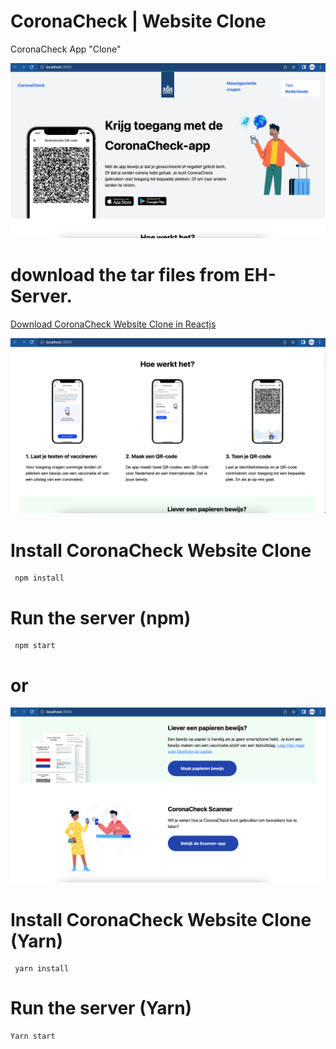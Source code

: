 # CoronaCheck | Website Clone
CoronaCheck App "Clone"


![Screenshot](https://raw.githubusercontent.com/EricksonAtHome/coronacheck/main/Screenshot-2023-06-09.png "Screenshot")


# download the tar files from EH-Server.
[Download CoronaCheck Website Clone in Reactjs ](local-80.git.ericksonathome.com/coronacheck/cck.tar.gz)


![Screenshot](https://raw.githubusercontent.com/EricksonAtHome/coronacheck/main/Screenshot-2023-06-09-17-56.png "Screenshot")



# Install CoronaCheck Website Clone
```
 npm install
```

# Run the server (npm)
```
 npm start
```

# or

![Screenshot](https://raw.githubusercontent.com/EricksonAtHome/coronacheck/main/Screenshot-2023-06-09-17.png "Screenshot")


# Install CoronaCheck Website Clone (Yarn)
```
 yarn install
```

# Run the server (Yarn)
```
Yarn start 
```
